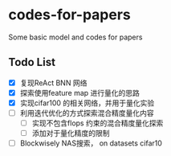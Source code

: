 # codes-for-papers
Some basic model and codes for papers

## Todo List


- [x] 复现ReAct BNN 网络
- [x] 探索使用feature map 进行量化的思路 
- [x] 实现cifar100 的相关网络，并用于量化实验
- [ ] 利用迭代优化的方式探索混合精度量化内容
    - [ ] 实现不包含flops 约束的混合精度量化探索
    - [ ] 添加对于量化精度的限制
- [ ] Blockwisely NAS搜索， on datasets cifar10